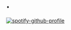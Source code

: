 # .
[![spotify-github-profile](https://spotify-github-profile.kittinanx.com/api/view?uid=31mztwmefns4wfe4uf6lf6jtndvu&cover_image=true&theme=default&show_offline=false&background_color=000000&interchange=true&bar_color=cd1216)](https://github.com/kittinan/spotify-github-profile)

